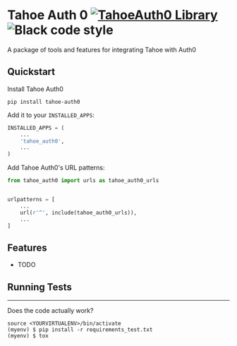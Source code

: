 # Tahoe Auth 0 [![TahoeAuth0 Library](https://github.com/appsembler/tahoe-auth0/actions/workflows/tests.yml/badge.svg)](https://github.com/appsembler/tahoe-auth0/actions/workflows/tests.yml) ![Black code style](https://img.shields.io/badge/code%20style-black-000000.svg)

A package of tools and features for integrating Tahoe with Auth0


## Quickstart

Install Tahoe Auth0
```console
pip install tahoe-auth0
```

Add it to your `INSTALLED_APPS`:

```python
INSTALLED_APPS = (
    ...
    'tahoe_auth0',
    ...
)
```

Add Tahoe Auth0's URL patterns:

```python
from tahoe_auth0 import urls as tahoe_auth0_urls


urlpatterns = [
    ...
    url(r'^', include(tahoe_auth0_urls)),
    ...
]
```

## Features

* TODO

## Running Tests
-------------

Does the code actually work?

```console
source <YOURVIRTUALENV>/bin/activate
(myenv) $ pip install -r requirements_test.txt
(myenv) $ tox
```
